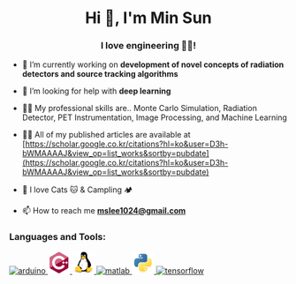 <h1 align="center">Hi 👋, I'm Min Sun</h1>
<h3 align="center">I love engineering 👩‍🔧!</h3>

- 🔭 I’m currently working on **development of novel concepts of radiation detectors and source tracking algorithms**

- 🤝 I’m looking for help with **deep learning**

- 👨‍💻 My professional skills are.. Monte Carlo Simulation, Radiation Detector, PET Instrumentation, Image Processing, and Machine Learning

- 👩‍🎓 All of my published articles are available at [https://scholar.google.co.kr/citations?hl=ko&user=D3h-bWMAAAAJ&view_op=list_works&sortby=pubdate](https://scholar.google.co.kr/citations?hl=ko&user=D3h-bWMAAAAJ&view_op=list_works&sortby=pubdate)

- 💜 I love Cats 🐱 & Campling 🏕

- 📫 How to reach me **mslee1024@gmail.com**



<h3 align="left">Languages and Tools:</h3>
<p align="left"> <a href="https://www.arduino.cc/" target="_blank" rel="noreferrer"> <img src="https://cdn.worldvectorlogo.com/logos/arduino-1.svg" alt="arduino" width="40" height="40"/> </a> <a href="https://www.w3schools.com/cpp/" target="_blank" rel="noreferrer"> <img src="https://raw.githubusercontent.com/devicons/devicon/master/icons/cplusplus/cplusplus-original.svg" alt="cplusplus" width="40" height="40"/> </a> <a href="https://www.linux.org/" target="_blank" rel="noreferrer"> <img src="https://raw.githubusercontent.com/devicons/devicon/master/icons/linux/linux-original.svg" alt="linux" width="40" height="40"/> </a> <a href="https://www.mathworks.com/" target="_blank" rel="noreferrer"> <img src="https://upload.wikimedia.org/wikipedia/commons/2/21/Matlab_Logo.png" alt="matlab" width="40" height="40"/> </a> <a href="https://www.python.org" target="_blank" rel="noreferrer"> <img src="https://raw.githubusercontent.com/devicons/devicon/master/icons/python/python-original.svg" alt="python" width="40" height="40"/> </a> <a href="https://www.tensorflow.org" target="_blank" rel="noreferrer"> <img src="https://www.vectorlogo.zone/logos/tensorflow/tensorflow-icon.svg" alt="tensorflow" width="40" height="40"/> </a> </p>


<!---
Minsun11/Minsun11 is a ✨ special ✨ repository because its `README.md` (this file) appears on your GitHub profile.
You can click the Preview link to take a look at your changes.
--->
